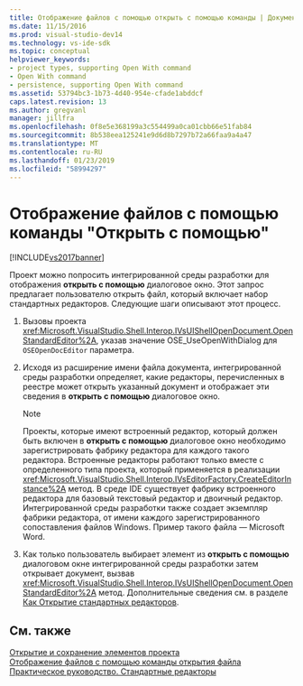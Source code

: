 ```yaml
---
title: Отображение файлов с помощью открыть с помощью команды | Документация Майкрософт
ms.date: 11/15/2016
ms.prod: visual-studio-dev14
ms.technology: vs-ide-sdk
ms.topic: conceptual
helpviewer_keywords:
- project types, supporting Open With command
- Open With command
- persistence, supporting Open With command
ms.assetid: 53794bc3-1b73-4d40-954e-cfade1abddcf
caps.latest.revision: 13
ms.author: gregvanl
manager: jillfra
ms.openlocfilehash: 0f8e5e368199a3c554499a0ca01cbb66e51fab84
ms.sourcegitcommit: 8b538eea125241e9d6d8b7297b72a66faa9a4a47
ms.translationtype: MT
ms.contentlocale: ru-RU
ms.lasthandoff: 01/23/2019
ms.locfileid: "58994297"
---
```

# <a name="displaying-files-by-using-the-open-with-command"></a>Отображение файлов с помощью команды "Открыть с помощью"
[!INCLUDE[vs2017banner](../../includes/vs2017banner.md)]

Проект можно попросить интегрированной среды разработки для отображения **открыть с помощью** диалоговое окно. Этот запрос предлагает пользователю открыть файл, который включает набор стандартных редакторов. Следующие шаги описывают этот процесс.  
  
1.  Вызовы проекта <xref:Microsoft.VisualStudio.Shell.Interop.IVsUIShellOpenDocument.OpenStandardEditor%2A>, указав значение OSE_UseOpenWithDialog для `OSEOpenDocEditor` параметра.  
  
2.  Исходя из расширение имени файла документа, интегрированной среды разработки определяет, какие редакторы, перечисленных в реестре может открыть указанный документ и отображает эти сведения в **открыть с помощью** диалоговое окно.  
  
    > [!NOTE]
    >  Проекты, которые имеют встроенный редактор, который должен быть включен в **открыть с помощью** диалоговое окно необходимо зарегистрировать фабрику редактора для каждого такого редактора. Встроенные редакторы работают только вместе с определенного типа проекта, который применяется в реализации <xref:Microsoft.VisualStudio.Shell.Interop.IVsEditorFactory.CreateEditorInstance%2A> метод. В среде IDE существует фабрику встроенного редактора для базовый текстовый редактор и двоичный редактор. Интегрированной среды разработки также создает экземпляр фабрики редактора, от имени каждого зарегистрированного сопоставления файлов Windows. Пример такого файла — Microsoft Word.  
  
3.  Как только пользователь выбирает элемент из **открыть с помощью** диалоговом окне интегрированной среды разработки затем открывает документ, вызвав <xref:Microsoft.VisualStudio.Shell.Interop.IVsUIShellOpenDocument.OpenStandardEditor%2A> метод. Дополнительные сведения см. в разделе [Как Открытие стандартных редакторов](../../extensibility/how-to-open-standard-editors.md).  
  
## <a name="see-also"></a>См. также  
 [Открытие и сохранение элементов проекта](../../extensibility/internals/opening-and-saving-project-items.md)   
 [Отображение файлов с помощью команды открытия файла](../../extensibility/internals/displaying-files-by-using-the-open-file-command.md)   
 [Практическое руководство. Стандартные редакторы](../../extensibility/how-to-open-standard-editors.md)
